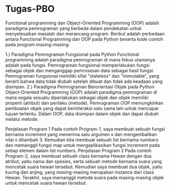 # Tugas-PBO

Functional programming dan Object-Oriented Programming (OOP) adalah paradigma pemrograman yang berbeda dalam pendekatan untuk menyelesaikan masalah dan merancang program. Berikut adalah perbedaan antara Functional Programming dan OOP pada Python beserta kode contoh pada program masing-masing:

1.) Paradigma Pemrograman Fungsional pada Python
Functional programming adalah paradigma pemrograman di mana fokus utamanya adalah pada fungsi. Pemrograman fungsional memperlakukan fungsi sebagai objek dan menganggap pemrosesan data sebagai hasil fungsi. Pemrograman fungsional memiliki sifat "stateless" dan "immutable", yang berarti bahwa data tidak diubah setelah dibuat dan tidak ada keadaan yang disimpan.
2.) Paradigma Pemrograman Berorientasi Objek pada Python
Object-Oriented Programming (OOP) adalah paradigma pemrograman di mana segala sesuatu diperlakukan sebagai objek dan objek memiliki properti (atribut) dan perilaku (metode). Pemrograman OOP memungkinkan pembuatan objek yang dapat berinteraksi satu sama lain untuk mencapai tujuan tertentu. Dalam OOP, data disimpan dalam objek dan dapat diubah melalui metode.

Penjelasan Program 1                                                                                                                                                      Pada contoh Program-1, saya membuat sebuah fungsi bernama increment yang menerima satu argumen x dan mengembalikan nilai x ditambah 3. Kemudian kita membuat sebuah list bernama numbers dan memanggil fungsi map untuk mengaplikasikan fungsi increment pada setiap elemen dalam list numbers.
Penjelasan Program 2                                                                                                                                                  Pada contoh Program-2, saya membuat sebuah class bernama Hewan dengan dua atribut, yaitu nama dan spesies, serta sebuah metode bernama suara yang mencetak suara hewan tersebut. Kemudian saya membuat dua objek, yaitu kucing dan anjing, yang masing-masing merupakan instance dari class Hewan. Terakhir, saya memanggil metode suara pada masing-masing objek untuk mencetak suara hewan tersebut.
